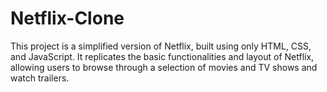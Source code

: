 # Netflix-Clone
This project is a simplified version of Netflix, built using only HTML, CSS, and JavaScript. It replicates the basic functionalities and layout of Netflix, allowing users to browse through a selection of movies and TV shows and watch trailers.
